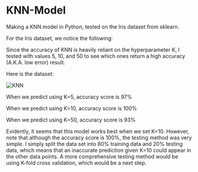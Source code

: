 # KNN-Model
Making a KNN model in Python, tested on the Iris dataset from sklearn.

For the Iris dataset, we notice the following:

Since the accuracy of KNN is heavily reliant on the hyperparameter K, I tested with values 5, 10, and 50 to see which ones return a high accuracy (A.K.A. low error) result. 

Here is the dataset:

![KNN](https://github.com/user-attachments/assets/9741bd3c-8a7d-4ec3-a1d2-b17afcfd480f)

When we predict using K=5, accuracy score is 97%

When we predict using K=10, accuracy score is 100%

When we predict using K=50, accuracy score is 93%

Evidently, it seems that this model works best when we set K=10. However, note that although the accuracy score is 100%, the testing method was very simple. I simply split the data set into 80% training data and 20% testing data, which means that an inaccurate prediction given K=10 could appear in the other data points. A more comprehensive testing method would be using K-fold cross validation, which would be a next step.

